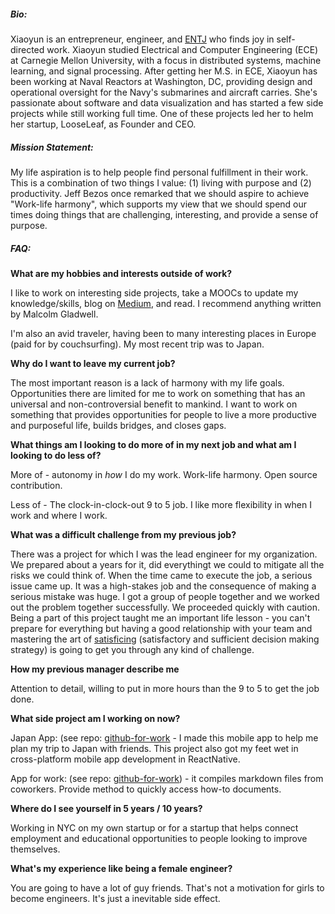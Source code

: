 ##### __Bio:__
Xiaoyun is an entrepreneur, engineer, and <a target="_blank" href="https://www.16personalities.com/entj-personality">ENTJ</a> who finds joy in self-directed work. Xiaoyun studied Electrical and Computer Engineering (ECE) at Carnegie Mellon University, with a focus in distributed systems, machine learning, and signal processing. After getting her M.S. in ECE, Xiaoyun has been working at Naval Reactors at Washington, DC, providing design and operational oversight for the Navy's submarines and aircraft carries. She's passionate about software and data visualization and has started a few side projects while still working full time. One of these projects led her to helm her startup, LooseLeaf, as Founder and CEO. 

##### __Mission Statement:__
My life aspiration is to help people find personal fulfillment in their work. This is a combination of two things I value: (1) living with purpose and (2) productivity. Jeff Bezos once remarked that we should aspire to achieve "Work-life harmony", which supports my view that we should spend our times doing things that are challenging, interesting, and provide a sense of purpose.

##### __FAQ:__
__What are my hobbies and interests outside of work?__ 

I like to work on interesting side projects, take a MOOCs to update my knowledge/skills, blog on <a target="_blank" href="https://medium.com/@xiaoyunyang">Medium</a>, and read. I recommend anything written by Malcolm Gladwell.

I'm also an avid traveler, having been to many interesting places in Europe (paid for by couchsurfing). My most recent trip was to Japan.

__Why do I want to leave my current job?__

The most important reason is a lack of harmony with my life goals. Opportunities there are limited for me to work on something that has an universal and non-controversial benefit to mankind. I want to work on something that provides opportunities for people to live a more productive and purposeful life, builds bridges, and closes gaps.

__What things am I looking to do more of in my next job and what am I looking to do less of?__

More of -  autonomy in _how_ I do my work. Work-life harmony. Open source contribution.

Less of - The clock-in-clock-out 9 to 5 job. I like more flexibility in when I work and where I work.

__What was a difficult challenge from my previous job?__

There was a project for which I was the lead engineer for my organization. We prepared about a years for it, did everythingt we could to mitigate all the risks we could think of. When the time came to execute the job, a serious issue came up. It was a high-stakes job and the consequence of making a serious mistake was huge. I got a group of people together and we worked out the problem together successfully. We proceeded quickly with caution. Being a part of this project taught me an important life lesson - you can't prepare for everything but having a good relationship with your team and mastering the art of [satisficing](https://www.wikiwand.com/en/Satisficing) (satisfactory and sufficient decision making strategy) is going to get you through any kind of challenge. 

__How my previous manager describe me__ 

Attention to detail, willing to put in more hours than the 9 to 5 to get the job done. 

__What side project am I working on now?__ 

Japan App: (see repo: [github-for-work](https://github.com/xiaoyunyang/JapanApp) - I made this mobile app to help me plan my trip to Japan with friends. This project also got my feet wet in cross-platform mobile app development in ReactNative.

App for work: (see repo: [github-for-work](https://github.com/xiaoyunyang/github-for-work)) - it compiles markdown files from coworkers. Provide method to quickly access how-to documents.

__Where do I see yourself in 5 years / 10 years?__

Working in NYC on my own startup or for a startup that helps connect employment and educational opportunities to people looking to improve themselves.


__What's my experience like being a female engineer?__ 

You are going to have a lot of guy friends. That's not a motivation for girls to become engineers. It's just a inevitable side effect.
